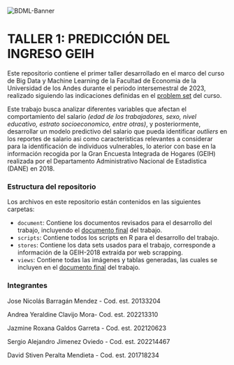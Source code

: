 ![BDML-Banner](https://github.com/stivenperalta/Problem_set_1/assets/137315725/09325f91-f3df-45b0-9934-0816cb760b89)

# TALLER 1: PREDICCIÓN DEL INGRESO GEIH

Este repositorio contiene el primer taller desarrollado en el marco del curso de Big Data y Machine Learning de la Facultad de Economia de la Universidad de los Andes durante el periodo intersemestral de 2023, realizado siguiendo las indicaciones definidas en el   [problem set](document/Problem_Set_1%20%28preguntas%29.pdf) del curso.

Este trabajo busca analizar diferentes variables que afectan el comportamiento del salario *(edad de los trabajadores, sexo, nivel educativo, estrato socioeconomico, entre otras)*, y posteriormente, desarrollar un modelo predictivo del salario que pueda identificar *outliers* en los reportes de salario asi como características relevantes a considerar para la  identificación de individuos vulnerables, lo aterior con base en la información recogida por la Gran Encuesta Integrada de Hogares (GEIH) realizada por el Departamento Administrativo Nacional de Estadistica (DANE) en 2018.

### Estructura del repositorio

Los archivos en este repositorio están contenidos en las siguientes carpetas:

- `document`: Contiene los documentos revisados para el desarrollo del trabajo, incluyendo el [documento final](document/Taller_1.pdf) del trabajo.
- `scripts`: Contiene todos los scripts en R para el desarrollo del trabajo.
- `stores`: Contiene los data sets usados para el trabajo, corresponde a información de la GEIH-2018 extraída por web scrapping.
- `views`: Contiene todas las imágenes y tablas generadas, las cuales se incluyen en el [documento final](document/Taller_1.pdf) del trabajo.


### Integrantes

Jose Nicolás Barragán Mendez - Cod. est. 20133204 

Andrea Yeraldine Clavijo Mora- Cod. est. 202213310 

Jazmine Roxana Galdos Garreta - Cod. est. 202120623 

Sergio Alejandro Jimenez Oviedo - Cod. est. 202214467 

David Stiven Peralta Mendieta - Cod. est. 201718234 


